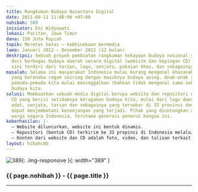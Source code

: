 ```yaml
---
title: Rangkuman Budaya Nusantara Digital
date: 2011-09-11 11:08:00 +07:00
nohibah: 389
inisiator: Eni Widyowati
lokasi: Pacitan, Jawa Timur
dana: 150 Juta Rupiah
topik: Meretas batas – kebhinekaan bermedia
lama: Januari 2012 – Desember 2012 (12 bulan)
deskripsi: Sebuah proyek pembuatan rangkuman kekayaan budaya nasional yang terdiri
  dari berbagai budaya daerah secara digital (website dan kepingan CD). Budaya di
  sini terdiri dari tarian, lagu, senjata, pakaian khas, dan sebagainya.
masalah: Selama ini masyarakat Indonesia mulai kurang mengenal khazanah budaya nasional
  yang beraneka ragam seiring dengan masuknya budaya asing. Anak-anak sekolah dan
  pemuda-pemuda kita mulai meninggalkan (bahkan tidak mengenal sama sekali) kekayaan
  budaya kita.
solusi: Membuatkan sebuah media digital berupa website dan repositori dalam kepingan
  CD yang berisi setidaknya keragaman budaya kita, mulai dari lagu daerah, pakaian
  adat, senjata, tarian dan sebagainya yang tersebar di 33 provinsi dengan harapan
  dapat menjembatani kesenjangan yang terjadi. Pihak yang diuntungkan adalah seluruh
  warga negara Indonesia, terutama generasi penerus bangsa ini.
keberhasilan: |-
  – Website diluncurkan, website ini bentuk dinamis.
  – Repositori (bentuk CD) terkirim ke 33 propinsi di Indonesia melalui Dinas Pendidikan dan Dinas Pariwisata (Dinas terkait)
  – Konten dari website dan CD adalah foto, video, dan tulisan terkait budaya bersangkutan
layout: hibahcmb
---
```


![389](/static/img/hibahcmb/389.png){: .img-responsive }{: width="389" }

### {{ page.nohibah }} - {{ page.title }}

---

